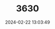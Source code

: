 ---
title: "3630"
category: "Calotes liocephalus"
draft: false
date: 2024-02-22 13:03:49
languages:
  English: ["Lionhead Agama", "Spineless Forest Lizard", "Whistling lizard", "Crestless Lizard"]
  Sinhala; Sinhalese: ["Nosilu Katussa", "Siwuruhandalana katussa"]
---